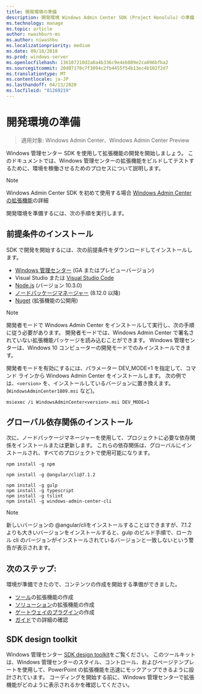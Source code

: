 ```yaml
---
title: 開発環境の準備
description: 開発環境 Windows Admin Center SDK (Project Honolulu) の準備
ms.technology: manage
ms.topic: article
author: nwashburn-ms
ms.author: niwashbu
ms.localizationpriority: medium
ms.date: 09/18/2018
ms.prod: windows-server
ms.openlocfilehash: 136107210d2a8a4b336c9e4eb809e2ca096bfba2
ms.sourcegitcommit: 20d07170c7f3094c2fb4455f54b13ec4b102f2d7
ms.translationtype: MT
ms.contentlocale: ja-JP
ms.lasthandoff: 04/13/2020
ms.locfileid: "81269219"
---
```

# <a name="prepare-your-development-environment"></a>開発環境の準備

>適用対象: Windows Admin Center、Windows Admin Center Preview

Windows 管理センター SDK を使用して拡張機能の開発を開始しましょう。  このドキュメントでは、Windows 管理センターの拡張機能をビルドしてテストするために、環境を稼働させるためのプロセスについて説明します。

> [!NOTE]
> Windows Admin Center SDK を初めて使用する場合  [Windows Admin Center の拡張機能](extensibility-overview.md)の詳細

開発環境を準備するには、次の手順を実行します。

## <a name="install-prerequisites"></a>前提条件のインストール

SDK で開発を開始するには、次の前提条件をダウンロードしてインストールします。

* [Windows 管理センター](https://aka.ms/WACDownloadPage) (GA またはプレビューバージョン)
* Visual Studio または [Visual Studio Code](https://code.visualstudio.com)
* [Node.js](https://nodejs.org/en/download/releases/) (バージョン 10.3.0)
* [ノードパッケージマネージャー](https://npmjs.com/get-npm) (8.12.0 以降)
* [Nuget](https://www.nuget.org/downloads) (拡張機能の公開用)

> [!NOTE]
> 開発者モードで Windows Admin Center をインストールして実行し、次の手順に従う必要があります。 開発者モードでは、Windows Admin Center で署名されていない拡張機能パッケージを読み込むことができます。 Windows 管理センターは、Windows 10 コンピューターの開発モードでのみインストールできます。 
>
>  開発者モードを有効にするには、パラメーター DEV_MODE=1 を指定して、コマンド ラインから Windows Admin Center をインストールします。 次の例では、```<version>``` を、インストールしているバージョンに置き換えます。(```WindowsAdminCenter1809.msi``` など)。
>
> ```msiexec /i WindowsAdminCenter<version>.msi DEV_MODE=1```

## <a name="install-global-dependencies"></a>グローバル依存関係のインストール

次に、ノードパッケージマネージャーを使用して、プロジェクトに必要な依存関係をインストールまたは更新します。 これらの依存関係は、グローバルにインストールされ、すべてのプロジェクトで使用可能になります。

```
npm install -g npm

npm install -g @angular/cli@7.1.2

npm install -g gulp
npm install -g typescript
npm install -g tslint
npm install -g windows-admin-center-cli
```

>[!NOTE]
>新しいバージョンの @angular/cliをインストールすることはできますが、7.1.2 よりも大きいバージョンをインストールすると、gulp のビルド手順で、ローカル cli のバージョンがインストールされているバージョンと一致しないという警告が表示されます。

## <a name="next-steps"></a>次のステップ:

環境が準備できたので、コンテンツの作成を開始する準備ができました。

- [ツール](develop-tool.md)の拡張機能の作成
- [ソリューション](develop-solution.md)の拡張機能の作成
- [ゲートウェイのプラグイン](develop-gateway-plugin.md)の作成
- [ガイド](guides.md)での詳細の確認

## <a name="sdk-design-toolkit"></a>SDK design toolkit

Windows 管理センター [SDK design toolkit](https://github.com/Microsoft/windows-admin-center-sdk/blob/master/WindowsAdminCenterDesignToolkit.zip)をご覧ください。 このツールキットは、Windows 管理センターのスタイル、コントロール、およびページテンプレートを使用して、PowerPoint の拡張機能を迅速にモックアップできるように設計されています。 コーディングを開始する前に、Windows 管理センターで拡張機能がどのように表示されるかを確認してください。

